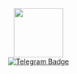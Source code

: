 [Добавлениее изображения]:#
<div id="header" align="center">
    <img src="https://media.giphy.com/media/wKWxuUOcp9fdvckBty/giphy.gif" width="100"/>
</div>

[Добавлениее ссылок на профили]:#
<div id="badges" align="center">
    <a href = "https://t.me/terriorra">
        <img src="https://img.shields.io/badge/telegram-blue?logo=telegram&logoColor=white&style=for-the-badge" alt="Telegram Badge"/>
    </a>
</div>

[Добавлениее счётчика просмотров профиля]:#
<div id="badges" align="center">
    <img src="https://komarev.com/ghpvc/?username=terriorra&style=flat-square&color=blue" alt=""/>
</div>
